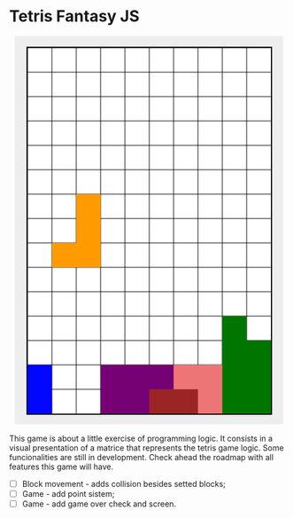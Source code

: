 # Tetris Fantasy JS

<div align="center">
  <img src="./src/assets/game.png" alt="tetris fantasy JS game image" style=""/>
</div>

This game is about a little exercise of programming logic. It consists in a visual presentation of a matrice that represents the tetris game logic. Some funcionalities are still in development. Check ahead the roadmap with all features this game will have.

- [ ] Block movement - adds collision besides setted blocks;
- [ ] Game - add point sistem;
- [ ] Game - add game over check and screen.
